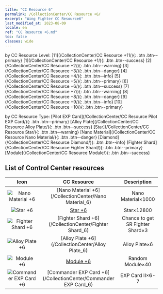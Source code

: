 ```yaml
---
title: "CC Resource 6"
permalink: /CollectionCenter/CC Resource +6/
excerpt: "Wing Fighter CC Resource6"
last_modified_at: 2023-08-09
locale: en
ref: "CC Resource +6.md"
toc: false
classes: wide
---
```


  by CC Resource Level:  [11](/CollectionCenter/CC Resource +11/){: .btn .btn--primary}   [1](/CollectionCenter/CC Resource +1/){: .btn .btn--success}   [2](/CollectionCenter/CC Resource +2/){: .btn .btn--warning}   [3](/CollectionCenter/CC Resource +3/){: .btn .btn--danger}   [4](/CollectionCenter/CC Resource +4/){: .btn .btn--info}   [5](/CollectionCenter/CC Resource +5/){: .btn .btn--primary}   [6](/CollectionCenter/CC Resource +6/){: .btn .btn--success}   [7](/CollectionCenter/CC Resource +7/){: .btn .btn--warning}   [8](/CollectionCenter/CC Resource +8/){: .btn .btn--danger}   [9](/CollectionCenter/CC Resource +9/){: .btn .btn--info}   [10](/CollectionCenter/CC Resource +10/){: .btn .btn--primary} 

  by CC Resource Type:  [Pilot EXP Card](/CollectionCenter/CC Resource Pilot EXP Card/){: .btn .btn--primary}   [Alloy Plate](/CollectionCenter/CC Resource Alloy Plate/){: .btn .btn--success}   [Star](/CollectionCenter/CC Resource Star/){: .btn .btn--warning}   [Nano Material](/CollectionCenter/CC Resource Nano Material/){: .btn .btn--danger}   [Diamond](/CollectionCenter/CC Resource Diamond/){: .btn .btn--info}   [Fighter Shard](/CollectionCenter/CC Resource Fighter Shard/){: .btn .btn--primary}   [Module](/CollectionCenter/CC Resource Module/){: .btn .btn--success} 

## List of Control Center resources

  |   Icon |      CC Resource        |   Description   |
  |:------:|:---------------:|:---------------:|
  | ![Nano Material +6](/images/cc/CC_Nano_Material_5_p.png) | [Nano Material +6](/CollectionCenter/Nano Material_6) | Nano Material×1000 |
  | ![Star +6](/images/cc/CC_Star_5_p.png) | [Star +6](/CollectionCenter/Star_6) | Star×12800 |
  | ![Fighter Shard +6](/images/cc/CC_Fighter_Shard_5_p.png) | [Fighter Shard +6](/CollectionCenter/Fighter Shard_6) | Chance to get SR Fighter Shard×3 |
  | ![Alloy Plate +6](/images/cc/CC_Alloy_Plate_5_p.png) | [Alloy Plate +6](/CollectionCenter/Alloy Plate_6) | Alloy Plate×6 |
  | ![Module +6](/images/cc/CC_Module_5_p.png) | [Module +6](/CollectionCenter/Module_6) | Random Module×40 |
  | ![Commander EXP Card +6](/images/cc/CC_Pilot_EXP_Card_5_p.png) | [Commander EXP Card +6](/CollectionCenter/Commander EXP Card_6) | EXP Card II×6-7 |
